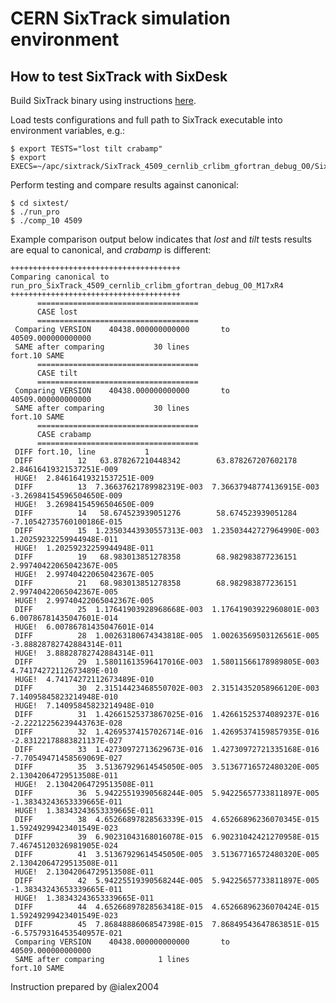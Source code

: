 # CERN SixTrack simulation environment

## How to test SixTrack with SixDesk

Build SixTrack binary using instructions [here](https://github.com/apc-llc/sixtrack).

Load tests configurations and full path to SixTrack executable into environment variables, e.g.:

    $ export TESTS="lost tilt crabamp"
    $ export EXECS=~/apc/sixtrack/SixTrack_4509_cernlib_crlibm_gfortran_debug_O0/SixTrack_4509_cernlib_crlibm_gfortran_debug_O0

Perform testing and compare results against canonical:

    $ cd sixtest/
    $ ./run_pro 
    $ ./comp_10 4509

Example comparison output below indicates that *lost* and *tilt* tests results are equal to canonical, and *crabamp* is different:

```
++++++++++++++++++++++++++++++++++++++
Comparing canonical to run_pro_SixTrack_4509_cernlib_crlibm_gfortran_debug_O0_M17xR4
++++++++++++++++++++++++++++++++++++++
      ====================================
      CASE lost
      ====================================
 Comparing VERSION    40438.000000000000       to    40509.000000000000     
 SAME after comparing           30 lines
fort.10 SAME
      ====================================
      CASE tilt
      ====================================
 Comparing VERSION    40438.000000000000       to    40509.000000000000     
 SAME after comparing           30 lines
fort.10 SAME
      ====================================
      CASE crabamp
      ====================================
 DIFF fort.10, line           1
 DIFF          12   63.878267210448342        63.878267207602178       2.84616419321537251E-009
 HUGE!  2.84616419321537251E-009
 DIFF          13  7.36637621789982319E-003  7.36637948774136915E-003 -3.26984154596504650E-009
 HUGE!  3.26984154596504650E-009
 DIFF          14   58.674523939051276        58.674523939051284      -7.10542735760100186E-015
 DIFF          15  1.23503443930557313E-003  1.23503442727964990E-003  1.20259232259944948E-011
 HUGE!  1.20259232259944948E-011
 DIFF          19   68.983013851278358        68.982983877236151       2.99740422065042367E-005
 HUGE!  2.99740422065042367E-005
 DIFF          21   68.983013851278358        68.982983877236151       2.99740422065042367E-005
 HUGE!  2.99740422065042367E-005
 DIFF          25  1.17641903928968668E-003  1.17641903922960801E-003  6.00786781435047601E-014
 HUGE!  6.00786781435047601E-014
 DIFF          28  1.00263180674343818E-005  1.00263569503126561E-005 -3.88828782742884314E-011
 HUGE!  3.88828782742884314E-011
 DIFF          29  1.58011613596417016E-003  1.58011566178989805E-003  4.74174272112673489E-010
 HUGE!  4.74174272112673489E-010
 DIFF          30  2.31514423468550702E-003  2.31514352058966120E-003  7.14095845823214948E-010
 HUGE!  7.14095845823214948E-010
 DIFF          31  1.42661525373867025E-016  1.42661525374089237E-016 -2.22212256239443763E-028
 DIFF          32  1.42695374157026714E-016  1.42695374159857935E-016 -2.83122178883821137E-027
 DIFF          33  1.42730972713629673E-016  1.42730972721335168E-016 -7.70549471458569069E-027
 DIFF          35  3.51367929614545050E-005  3.51367716572480320E-005  2.13042064729513508E-011
 HUGE!  2.13042064729513508E-011
 DIFF          36  5.94225519390568244E-005  5.94225657733811897E-005 -1.38343243653339665E-011
 HUGE!  1.38343243653339665E-011
 DIFF          38  4.65266897828563339E-015  4.65266896236070345E-015  1.59249299423401549E-023
 DIFF          39  6.90231043168016078E-015  6.90231042421270958E-015  7.46745120326981905E-024
 DIFF          41  3.51367929614545050E-005  3.51367716572480320E-005  2.13042064729513508E-011
 HUGE!  2.13042064729513508E-011
 DIFF          42  5.94225519390568244E-005  5.94225657733811897E-005 -1.38343243653339665E-011
 HUGE!  1.38343243653339665E-011
 DIFF          44  4.65266897828563418E-015  4.65266896236070424E-015  1.59249299423401549E-023
 DIFF          45  7.86848886068547398E-015  7.86849543647863851E-015 -6.57579316453540957E-021
 Comparing VERSION    40438.000000000000       to    40509.000000000000     
 SAME after comparing            1 lines
fort.10 SAME
```

Instruction prepared by @ialex2004
